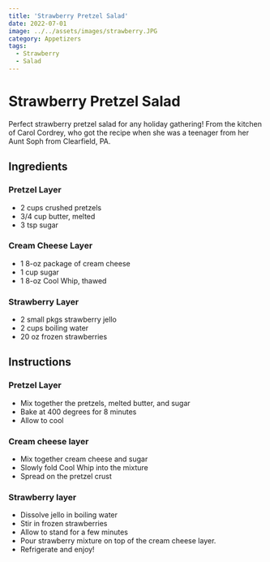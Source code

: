 ```yaml
---
title: 'Strawberry Pretzel Salad'
date: 2022-07-01
image: ../../assets/images/strawberry.JPG
category: Appetizers
tags: 
  - Strawberry
  - Salad
---
```



# Strawberry Pretzel Salad

Perfect strawberry pretzel salad for any holiday gathering! From the kitchen of Carol Cordrey, who got the recipe when she was a teenager from her Aunt Soph from Clearfield, PA.

## Ingredients

### Pretzel Layer
- 2 cups crushed pretzels
- 3/4 cup butter, melted
- 3 tsp sugar
### Cream Cheese Layer
- 1 8-oz package of cream cheese
- 1 cup sugar
- 1 8-oz Cool Whip, thawed
### Strawberry Layer
- 2 small pkgs strawberry jello
- 2 cups boiling water
- 20 oz frozen strawberries

## Instructions

### Pretzel Layer
- Mix together the pretzels, melted butter, and sugar
- Bake at 400 degrees for 8 minutes
- Allow to cool
### Cream cheese layer
- Mix together cream cheese and sugar
- Slowly fold Cool Whip into the mixture
- Spread on the pretzel crust
### Strawberry layer
- Dissolve jello in boiling water
- Stir in frozen strawberries
- Allow to stand for a few minutes
- Pour strawberry mixture on top of the cream cheese layer.
- Refrigerate and enjoy!
